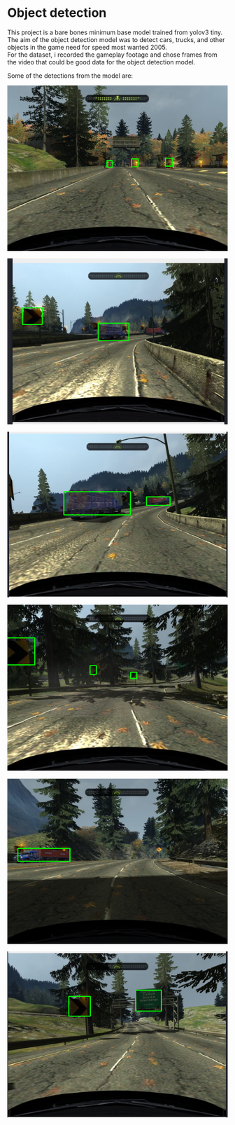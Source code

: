 # Object detection
This project is a bare bones minimum base model trained from yolov3 tiny.  
The aim of the object detection model was to detect cars, trucks, and other objects in the game need for speed most wanted 2005.  
For the dataset, i recorded the gameplay footage and chose frames from the video that could be good data for the object detection model.  

Some of the detections from the model are:  
  
![](https://github.com/AmarCodes-22/nfs_object_detection/blob/main/detections/Screenshot%20from%202021-09-05%2022-41-17.png)
  
![](https://github.com/AmarCodes-22/nfs_object_detection/blob/main/detections/Screenshot%20from%202021-09-05%2022-41-32.png)  
  
![](https://github.com/AmarCodes-22/nfs_object_detection/blob/main/detections/Screenshot%20from%202021-09-05%2022-41-51.png)  

![](https://github.com/AmarCodes-22/nfs_object_detection/blob/main/detections/Screenshot%20from%202021-09-05%2022-42-10.png)  

![](https://github.com/AmarCodes-22/nfs_object_detection/blob/main/detections/Screenshot%20from%202021-09-05%2022-43-53.png)  

![](https://github.com/AmarCodes-22/nfs_object_detection/blob/main/detections/Screenshot%20from%202021-09-05%2022-44-11.png)  